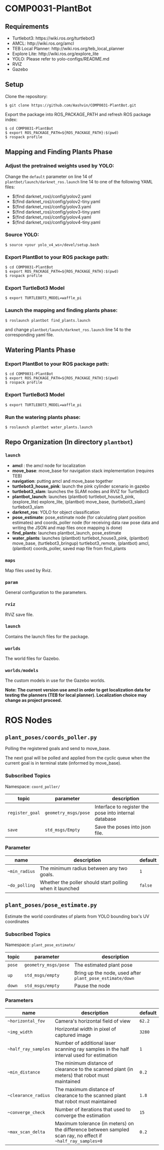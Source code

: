 # COMP0031-PlantBot


## Requirements
<ul>
  <li>Turtlebot3: https://wiki.ros.org/turtlebot3 </li>
  <li>AMCL: http://wiki.ros.org/amcl </li>
  <li>TEB Local Planner: http://wiki.ros.org/teb_local_planner </li>
  <li>Explore Lite: http://wiki.ros.org/explore_lite </li>
  <li>YOLO: Please refer to yolo-configs/README.md
  <li>RVIZ
  <li>Gazebo
</ul>

## Setup

Clone the repository:

```shell
$ git clone https://github.com/Aashvin/COMP0031-PlantBot.git
```

Export the package into ROS_PACKAGE_PATH and refresh ROS package index:

```shell
$ cd COMP0031-PlantBot
$ export ROS_PACKAGE_PATH=${ROS_PACKAGE_PATH}:$(pwd)
$ rospack profile
```

## Mapping and Finding Plants Phase

### Adjust the pretrained weights used by YOLO:

Change the `default` parameter on line 14 of `plantbot/launch/darknet_ros.launch` line 14 to one of the following YAML files:
<ul>
  <li> $(find darknet_ros)/config/yolov2.yaml </li>
  <li> $(find darknet_ros)/config/yolov2-tiny.yaml </li>
  <li> $(find darknet_ros)/config/yolov3.yaml </li>
  <li> $(find darknet_ros)/config/yolov3-tiny.yaml </li>
  <li> $(find darknet_ros)/config/yolov4.yaml </li>
  <li> $(find darknet_ros)/config/yolov4-tiny.yaml </li>
</ul>

### Source YOLO:

```shell
$ source <your yolo_v4_ws>/devel/setup.bash
```

### Export PlantBot to your ROS package path:

```shell
$ cd COMP0031-PlantBot
$ export ROS_PACKAGE_PATH=${ROS_PACKAGE_PATH}:$(pwd)
$ rospack profile
```

### Export TurtleBot3 Model
```shell
$ export TURTLEBOT3_MODEL=waffle_pi
```

### Launch the mapping and finding plants phase:

```shell
$ roslaunch plantbot find_plants.launch
```
and change `plantbot/launch/darknet_ros.launch` line 14 to the corresponding yaml file.

## Watering Plants Phase

### Export PlantBot to your ROS package path:

```shell
$ cd COMP0031-PlantBot
$ export ROS_PACKAGE_PATH=${ROS_PACKAGE_PATH}:$(pwd)
$ rospack profile
```

### Export TurtleBot3 Model
```shell
$ export TURTLEBOT3_MODEL=waffle_pi
```

### Run the watering plants phase:
```shell
$ roslaunch plantbot water_plants.launch
```

## Repo Organization (In directory `plantbot`)

### `launch`

+ **amcl** : the amcl node for localization
+ **move_base**: move_base for navigation stack implementation (requires TEB)
+ **navigation**: putting amcl and move_base together
+ **turtlebot3_house_pink**: launch the pink cylinder scenario in gazebo
+ **turtlebot3_slam**: launches the SLAM nodes and RVIZ for TurtleBot3
+ **plantbot_launch**: launches (plantbot) turtlebot_house3_pink, (explore_lite) explore_lite, (plantbot) move_base, (turtlebot3_slam) turtlebot3_slam
+ **darknet_ros**: YOLO for object classification
+ **pose_estimate**: pose_estimate node (for calculating plant position estimates) and coords_poller node (for receiving data raw pose data and writing the JSON and map files once mapping is done)
+ **find_plants**: launches plantbot_launch, pose_estimate
+ **water_plants**: launches (plantbot) turtlebot_house3_pink, (plantbot) move_base, (turtlebot3_bringup) turtlebot3_remote, (plantbot) amcl, (plantbot) coords_poller, saved map file from find_plants

### `maps`

Map files used by Rviz.

### `param`

General configuration to the parameters.

### `rviz`

RViZ save file.

### `launch`

Contains the launch files for the package.

### `worlds`

The world files for Gazebo.

### `worlds/models`

The custom models in use for the Gazebo worlds.

**Note: The current version use amcl in order to get localization data for testing the planners (TEB for local planner). Localization choice may change as project proceed.**


# ROS Nodes

## `plant_poses/coords_poller.py`

Polling the registered goals and send to move_base.

The next goal will be polled and applied from the cyclic queue when the current goal is in terminal state (informed by move_base).

### Subscribed Topics

Namespace: `coord_poller/`

|    topic   |  parameter |     description    |
| --- | --- | --- |
| `register_goal` | `geometry_msgs/pose` | Interface to register the pose into internal database |
| `save` | `std_msgs/Empty` | Save the poses into json file. |

### Parameter

| name  | description | default |
| -- | -- | -- | 
| `~min_radius` | The minimum radius between any two goals. | `1` |
| `~do_polling` | Whether the poller should start polling when it launched | `false` |

## `plant_poses/pose_estimate.py`

Estimate the world coordinates of plants from YOLO bounding box's UV coordinates

### Subscribed Topics

Namespace: `plant_pose_estimate/`

|    topic   |  parameter |     description    |
| --- | --- | --- |
|`pose` | `geometry_msgs/pose` | The estimated plant pose |
|`up`| `std_msgs/empty` | Bring up the node, used after `plant_pose_estimate/down`|
|`down`| `std_msgs/empty` | Pause the node |

### Parameters

| name | description | default |
|--|--|--|
| `~horizontal_fov` | Camera's horizontal field of view | `62.2` |
| `~img_width` | Horizontal width in pixel of captured image | `3280` |
| `~half_ray_samples` | Number of additional laser scanning ray samples in the half interval used for estimation | `1` |
| `~min_distance` | The minimum distance of clearance to the scanned plant (in meters) that robot must maintained  | `0.2` |
| `~clearance_radius` | The maximum distance of clearance to the scanned plant that robot must maintained | `1.8` |
| `~converge_check` | Number of iterations that used to converge the estimation | `15` |
| `~max_scan_delta` | Maximum tolerance (in meters) on the difference between sampled scan ray, no effect if `~half_ray_samples=0` | `0.2` |
